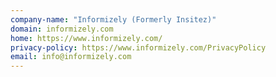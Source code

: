 ```yaml
---
company-name: "Informizely (Formerly Insitez)"
domain: informizely.com
home: https://www.informizely.com/
privacy-policy: https://www.informizely.com/PrivacyPolicy
email: info@informizely.com
---
```




